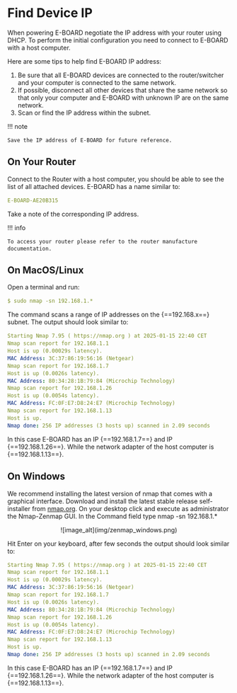 Find Device IP
==============

When powering E-BOARD negotiate the IP address with your router using DHCP.
To perform the initial configuration you need to connect to E-BOARD with a host computer.

Here are some tips to help find E-BOARD IP address:

1. Be sure that all E-BOARD devices are connected to the router/switcher and your computer is connected to the same network.
2. If possible, disconnect all other devices that share the same network so that only your computer and E-BOARD with unknown IP are on the same network.
3. Scan or find the IP address within the subnet.


!!! note

    Save the IP address of E-BOARD for future reference.

On Your Router
--------------
Connect to the Router with a host computer, you should be able to see the list of all attached devices. E-BOARD has a name similar to: 

``` yaml
E-BOARD-AE20B315
```

Take a note of the corresponding IP address.


!!! info

    To access your router please refer to the router manufacture documentation.


On MacOS/Linux
--------------

Open a terminal and run:

``` yaml
$ sudo nmap -sn 192.168.1.*
```

The command scans a range of IP addresses on the {==192.168.x==} subnet.
The output should look similar to:

``` yaml
Starting Nmap 7.95 ( https://nmap.org ) at 2025-01-15 22:40 CET
Nmap scan report for 192.168.1.1
Host is up (0.00029s latency).
MAC Address: 3C:37:86:19:56:16 (Netgear)
Nmap scan report for 192.168.1.7
Host is up (0.0026s latency).
MAC Address: 80:34:28:1B:79:84 (Microchip Technology)
Nmap scan report for 192.168.1.26
Host is up (0.0054s latency).
MAC Address: FC:0F:E7:D8:24:E7 (Microchip Technology)
Nmap scan report for 192.168.1.13
Host is up.
Nmap done: 256 IP addresses (3 hosts up) scanned in 2.09 seconds
```

In this case E-BOARD has an IP {==192.168.1.7==} and IP {==192.168.1.26==}.
While the network adapter of the host computer is {==192.168.1.13==}.

On Windows
----------

We recommend installing the latest version of nmap that comes with a graphical interface.
Download and install the latest stable release self-installer from [nmap.org](https://nmap.org/download).
On your desktop click and execute as administrator the Nmap-Zenmap GUI. 
In the Command field type nmap -sn 192.168.1.* 

<center>![image_alt](img/zenmap_windows.png)</center>

Hit Enter on your keyboard, after few seconds the output should look similar to:

``` yaml
Starting Nmap 7.95 ( https://nmap.org ) at 2025-01-15 22:40 CET
Nmap scan report for 192.168.1.1
Host is up (0.00029s latency).
MAC Address: 3C:37:86:19:56:16 (Netgear)
Nmap scan report for 192.168.1.7
Host is up (0.0026s latency).
MAC Address: 80:34:28:1B:79:84 (Microchip Technology)
Nmap scan report for 192.168.1.26
Host is up (0.0054s latency).
MAC Address: FC:0F:E7:D8:24:E7 (Microchip Technology)
Nmap scan report for 192.168.1.13
Host is up.
Nmap done: 256 IP addresses (3 hosts up) scanned in 2.09 seconds
```

In this case E-BOARD has an IP {==192.168.1.7==} and IP {==192.168.1.26==}.
While the network adapter of the host computer is {==192.168.1.13==}.
